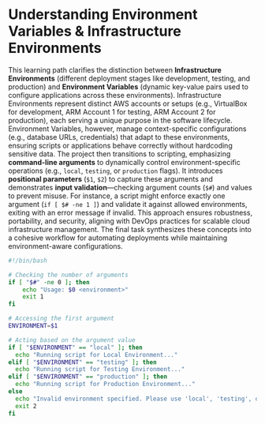 # Understanding Environment Variables & Infrastructure Environments

This learning path clarifies the distinction between **Infrastructure Environments** (different deployment stages like development, testing, and production) and **Environment Variables** (dynamic key-value pairs used to configure applications across these environments). Infrastructure Environments represent distinct AWS accounts or setups (e.g., VirtualBox for development, ARM Account 1 for testing, ARM Account 2 for production), each serving a unique purpose in the software lifecycle. Environment Variables, however, manage context-specific configurations (e.g., database URLs, credentials) that adapt to these environments, ensuring scripts or applications behave correctly without hardcoding sensitive data. The project then transitions to scripting, emphasizing **command-line arguments** to dynamically control environment-specific operations (e.g., `local`, `testing`, or `production` flags). It introduces **positional parameters** (`$1`, `$2`) to capture these arguments and demonstrates **input validation**—checking argument counts (`$#`) and values to prevent misuse. For instance, a script might enforce exactly one argument (`if [ $# -ne 1 ]`) and validate it against allowed environments, exiting with an error message if invalid. This approach ensures robustness, portability, and security, aligning with DevOps practices for scalable cloud infrastructure management. The final task synthesizes these concepts into a cohesive workflow for automating deployments while maintaining environment-aware configurations.

```bash
#!/bin/bash

# Checking the number of arguments
if [ "$#" -ne 0 ]; then
    echo "Usage: $0 <environment>"
    exit 1
fi

# Accessing the first argument
ENVIRONMENT=$1

# Acting based on the argument value
if [ "$ENVIRONMENT" == "local" ]; then
  echo "Running script for Local Environment..."
elif [ "$ENVIRONMENT" == "testing" ]; then
  echo "Running script for Testing Environment..."
elif [ "$ENVIRONMENT" == "production" ]; then
  echo "Running script for Production Environment..."
else
  echo "Invalid environment specified. Please use 'local', 'testing', or 'production'."
  exit 2
fi
```
